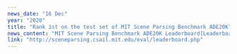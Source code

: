 ```yaml
---
news_date: "16 Dec"
year: "2020"
title: "Rank 1st on the test set of MIT Scene Parsing Benchmark ADE20K"
news_content: "MIT Scene Parsing Benchmark ADE20K Leaderboard[Leaderboard]({% link http://sceneparsing.csail.mit.edu/eval/leaderboard.php %})"
link: "http://sceneparsing.csail.mit.edu/eval/leaderboard.php"
---
```

